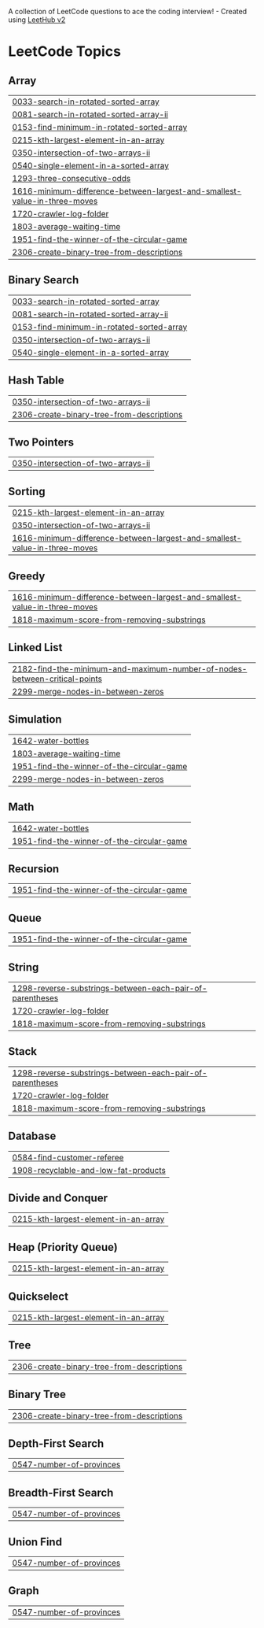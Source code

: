 A collection of LeetCode questions to ace the coding interview! - Created using [LeetHub v2](https://github.com/arunbhardwaj/LeetHub-2.0)
<!---LeetCode Topics Start-->
# LeetCode Topics
## Array
|  |
| ------- |
| [0033-search-in-rotated-sorted-array](https://github.com/himanshugupta672/JAVA-Programs/tree/master/0033-search-in-rotated-sorted-array) |
| [0081-search-in-rotated-sorted-array-ii](https://github.com/himanshugupta672/JAVA-Programs/tree/master/0081-search-in-rotated-sorted-array-ii) |
| [0153-find-minimum-in-rotated-sorted-array](https://github.com/himanshugupta672/JAVA-Programs/tree/master/0153-find-minimum-in-rotated-sorted-array) |
| [0215-kth-largest-element-in-an-array](https://github.com/himanshugupta672/JAVA-Programs/tree/master/0215-kth-largest-element-in-an-array) |
| [0350-intersection-of-two-arrays-ii](https://github.com/himanshugupta672/JAVA-Programs/tree/master/0350-intersection-of-two-arrays-ii) |
| [0540-single-element-in-a-sorted-array](https://github.com/himanshugupta672/JAVA-Programs/tree/master/0540-single-element-in-a-sorted-array) |
| [1293-three-consecutive-odds](https://github.com/himanshugupta672/JAVA-Programs/tree/master/1293-three-consecutive-odds) |
| [1616-minimum-difference-between-largest-and-smallest-value-in-three-moves](https://github.com/himanshugupta672/JAVA-Programs/tree/master/1616-minimum-difference-between-largest-and-smallest-value-in-three-moves) |
| [1720-crawler-log-folder](https://github.com/himanshugupta672/JAVA-Programs/tree/master/1720-crawler-log-folder) |
| [1803-average-waiting-time](https://github.com/himanshugupta672/JAVA-Programs/tree/master/1803-average-waiting-time) |
| [1951-find-the-winner-of-the-circular-game](https://github.com/himanshugupta672/JAVA-Programs/tree/master/1951-find-the-winner-of-the-circular-game) |
| [2306-create-binary-tree-from-descriptions](https://github.com/himanshugupta672/JAVA-Programs/tree/master/2306-create-binary-tree-from-descriptions) |
## Binary Search
|  |
| ------- |
| [0033-search-in-rotated-sorted-array](https://github.com/himanshugupta672/JAVA-Programs/tree/master/0033-search-in-rotated-sorted-array) |
| [0081-search-in-rotated-sorted-array-ii](https://github.com/himanshugupta672/JAVA-Programs/tree/master/0081-search-in-rotated-sorted-array-ii) |
| [0153-find-minimum-in-rotated-sorted-array](https://github.com/himanshugupta672/JAVA-Programs/tree/master/0153-find-minimum-in-rotated-sorted-array) |
| [0350-intersection-of-two-arrays-ii](https://github.com/himanshugupta672/JAVA-Programs/tree/master/0350-intersection-of-two-arrays-ii) |
| [0540-single-element-in-a-sorted-array](https://github.com/himanshugupta672/JAVA-Programs/tree/master/0540-single-element-in-a-sorted-array) |
## Hash Table
|  |
| ------- |
| [0350-intersection-of-two-arrays-ii](https://github.com/himanshugupta672/JAVA-Programs/tree/master/0350-intersection-of-two-arrays-ii) |
| [2306-create-binary-tree-from-descriptions](https://github.com/himanshugupta672/JAVA-Programs/tree/master/2306-create-binary-tree-from-descriptions) |
## Two Pointers
|  |
| ------- |
| [0350-intersection-of-two-arrays-ii](https://github.com/himanshugupta672/JAVA-Programs/tree/master/0350-intersection-of-two-arrays-ii) |
## Sorting
|  |
| ------- |
| [0215-kth-largest-element-in-an-array](https://github.com/himanshugupta672/JAVA-Programs/tree/master/0215-kth-largest-element-in-an-array) |
| [0350-intersection-of-two-arrays-ii](https://github.com/himanshugupta672/JAVA-Programs/tree/master/0350-intersection-of-two-arrays-ii) |
| [1616-minimum-difference-between-largest-and-smallest-value-in-three-moves](https://github.com/himanshugupta672/JAVA-Programs/tree/master/1616-minimum-difference-between-largest-and-smallest-value-in-three-moves) |
## Greedy
|  |
| ------- |
| [1616-minimum-difference-between-largest-and-smallest-value-in-three-moves](https://github.com/himanshugupta672/JAVA-Programs/tree/master/1616-minimum-difference-between-largest-and-smallest-value-in-three-moves) |
| [1818-maximum-score-from-removing-substrings](https://github.com/himanshugupta672/JAVA-Programs/tree/master/1818-maximum-score-from-removing-substrings) |
## Linked List
|  |
| ------- |
| [2182-find-the-minimum-and-maximum-number-of-nodes-between-critical-points](https://github.com/himanshugupta672/JAVA-Programs/tree/master/2182-find-the-minimum-and-maximum-number-of-nodes-between-critical-points) |
| [2299-merge-nodes-in-between-zeros](https://github.com/himanshugupta672/JAVA-Programs/tree/master/2299-merge-nodes-in-between-zeros) |
## Simulation
|  |
| ------- |
| [1642-water-bottles](https://github.com/himanshugupta672/JAVA-Programs/tree/master/1642-water-bottles) |
| [1803-average-waiting-time](https://github.com/himanshugupta672/JAVA-Programs/tree/master/1803-average-waiting-time) |
| [1951-find-the-winner-of-the-circular-game](https://github.com/himanshugupta672/JAVA-Programs/tree/master/1951-find-the-winner-of-the-circular-game) |
| [2299-merge-nodes-in-between-zeros](https://github.com/himanshugupta672/JAVA-Programs/tree/master/2299-merge-nodes-in-between-zeros) |
## Math
|  |
| ------- |
| [1642-water-bottles](https://github.com/himanshugupta672/JAVA-Programs/tree/master/1642-water-bottles) |
| [1951-find-the-winner-of-the-circular-game](https://github.com/himanshugupta672/JAVA-Programs/tree/master/1951-find-the-winner-of-the-circular-game) |
## Recursion
|  |
| ------- |
| [1951-find-the-winner-of-the-circular-game](https://github.com/himanshugupta672/JAVA-Programs/tree/master/1951-find-the-winner-of-the-circular-game) |
## Queue
|  |
| ------- |
| [1951-find-the-winner-of-the-circular-game](https://github.com/himanshugupta672/JAVA-Programs/tree/master/1951-find-the-winner-of-the-circular-game) |
## String
|  |
| ------- |
| [1298-reverse-substrings-between-each-pair-of-parentheses](https://github.com/himanshugupta672/JAVA-Programs/tree/master/1298-reverse-substrings-between-each-pair-of-parentheses) |
| [1720-crawler-log-folder](https://github.com/himanshugupta672/JAVA-Programs/tree/master/1720-crawler-log-folder) |
| [1818-maximum-score-from-removing-substrings](https://github.com/himanshugupta672/JAVA-Programs/tree/master/1818-maximum-score-from-removing-substrings) |
## Stack
|  |
| ------- |
| [1298-reverse-substrings-between-each-pair-of-parentheses](https://github.com/himanshugupta672/JAVA-Programs/tree/master/1298-reverse-substrings-between-each-pair-of-parentheses) |
| [1720-crawler-log-folder](https://github.com/himanshugupta672/JAVA-Programs/tree/master/1720-crawler-log-folder) |
| [1818-maximum-score-from-removing-substrings](https://github.com/himanshugupta672/JAVA-Programs/tree/master/1818-maximum-score-from-removing-substrings) |
## Database
|  |
| ------- |
| [0584-find-customer-referee](https://github.com/himanshugupta672/JAVA-Programs/tree/master/0584-find-customer-referee) |
| [1908-recyclable-and-low-fat-products](https://github.com/himanshugupta672/JAVA-Programs/tree/master/1908-recyclable-and-low-fat-products) |
## Divide and Conquer
|  |
| ------- |
| [0215-kth-largest-element-in-an-array](https://github.com/himanshugupta672/JAVA-Programs/tree/master/0215-kth-largest-element-in-an-array) |
## Heap (Priority Queue)
|  |
| ------- |
| [0215-kth-largest-element-in-an-array](https://github.com/himanshugupta672/JAVA-Programs/tree/master/0215-kth-largest-element-in-an-array) |
## Quickselect
|  |
| ------- |
| [0215-kth-largest-element-in-an-array](https://github.com/himanshugupta672/JAVA-Programs/tree/master/0215-kth-largest-element-in-an-array) |
## Tree
|  |
| ------- |
| [2306-create-binary-tree-from-descriptions](https://github.com/himanshugupta672/JAVA-Programs/tree/master/2306-create-binary-tree-from-descriptions) |
## Binary Tree
|  |
| ------- |
| [2306-create-binary-tree-from-descriptions](https://github.com/himanshugupta672/JAVA-Programs/tree/master/2306-create-binary-tree-from-descriptions) |
## Depth-First Search
|  |
| ------- |
| [0547-number-of-provinces](https://github.com/himanshugupta672/JAVA-Programs/tree/master/0547-number-of-provinces) |
## Breadth-First Search
|  |
| ------- |
| [0547-number-of-provinces](https://github.com/himanshugupta672/JAVA-Programs/tree/master/0547-number-of-provinces) |
## Union Find
|  |
| ------- |
| [0547-number-of-provinces](https://github.com/himanshugupta672/JAVA-Programs/tree/master/0547-number-of-provinces) |
## Graph
|  |
| ------- |
| [0547-number-of-provinces](https://github.com/himanshugupta672/JAVA-Programs/tree/master/0547-number-of-provinces) |
<!---LeetCode Topics End-->